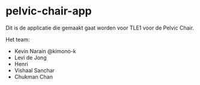 # pelvic-chair-app
Dit is de applicatie die gemaakt gaat worden voor TLE1 voor de Pelvic Chair. 

Het team:
- Kevin Narain @kimono-k
- Levi de Jong
- Henri
- Vishaal Sanchar
- Chukman Chan